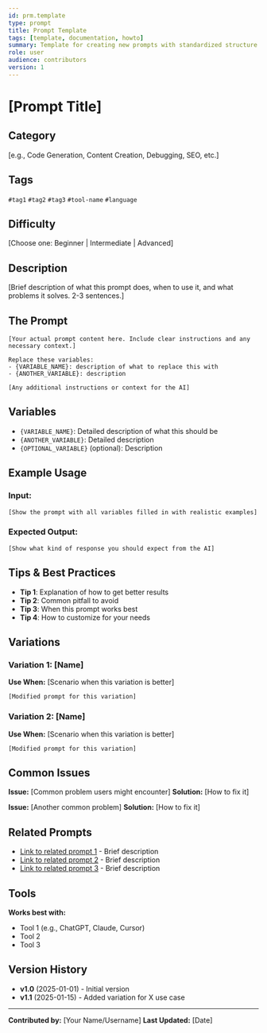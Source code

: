 ```yaml
---
id: prm.template
type: prompt
title: Prompt Template
tags: [template, documentation, howto]
summary: Template for creating new prompts with standardized structure and front-matter.
role: user
audience: contributors
version: 1
---
```


# [Prompt Title]

## Category
[e.g., Code Generation, Content Creation, Debugging, SEO, etc.]

## Tags
`#tag1` `#tag2` `#tag3` `#tool-name` `#language`

## Difficulty
[Choose one: Beginner | Intermediate | Advanced]

## Description
[Brief description of what this prompt does, when to use it, and what problems it solves. 2-3 sentences.]

## The Prompt

```
[Your actual prompt content here. Include clear instructions and any necessary context.]

Replace these variables:
- {VARIABLE_NAME}: description of what to replace this with
- {ANOTHER_VARIABLE}: description

[Any additional instructions or context for the AI]
```

## Variables

- `{VARIABLE_NAME}`: Detailed description of what this should be
- `{ANOTHER_VARIABLE}`: Detailed description
- `{OPTIONAL_VARIABLE}` (optional): Description

## Example Usage

### Input:
```
[Show the prompt with all variables filled in with realistic examples]
```

### Expected Output:
```
[Show what kind of response you should expect from the AI]
```

## Tips & Best Practices

- **Tip 1**: Explanation of how to get better results
- **Tip 2**: Common pitfall to avoid
- **Tip 3**: When this prompt works best
- **Tip 4**: How to customize for your needs

## Variations

### Variation 1: [Name]
**Use When:** [Scenario when this variation is better]
```
[Modified prompt for this variation]
```

### Variation 2: [Name]
**Use When:** [Scenario when this variation is better]
```
[Modified prompt for this variation]
```

## Common Issues

**Issue:** [Common problem users might encounter]
**Solution:** [How to fix it]

**Issue:** [Another common problem]
**Solution:** [How to fix it]

## Related Prompts

- [Link to related prompt 1](../path/to/prompt.md) - Brief description
- [Link to related prompt 2](../path/to/prompt.md) - Brief description
- [Link to related prompt 3](../path/to/prompt.md) - Brief description

## Tools

**Works best with:**
- Tool 1 (e.g., ChatGPT, Claude, Cursor)
- Tool 2
- Tool 3

## Version History

- **v1.0** (2025-01-01) - Initial version
- **v1.1** (2025-01-15) - Added variation for X use case

---

**Contributed by:** [Your Name/Username]
**Last Updated:** [Date]
